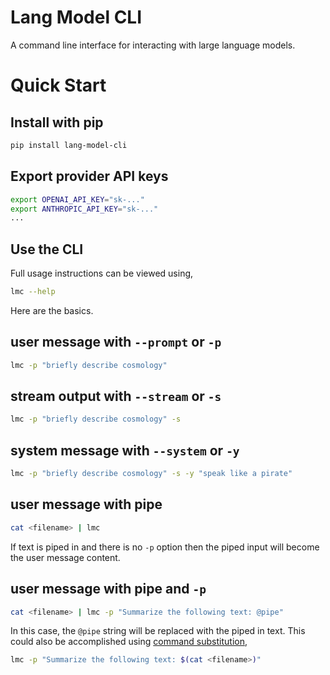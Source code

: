 # Lang Model CLI

A command line interface for interacting with large language models.


# Quick Start

## Install with pip
```bash
pip install lang-model-cli
```

## Export provider API keys
```bash
export OPENAI_API_KEY="sk-..."
export ANTHROPIC_API_KEY="sk-..."
...
```

## Use the CLI

Full usage instructions can be viewed using,
```bash
lmc --help
```

Here are the basics.


## user message with  `--prompt` or `-p`

```bash
lmc -p "briefly describe cosmology"
```

## stream output with  `--stream` or `-s`

```bash
lmc -p "briefly describe cosmology" -s
```

## system message with  `--system` or `-y`

```bash
lmc -p "briefly describe cosmology" -s -y "speak like a pirate"
```

## user message with pipe

```bash
cat <filename> | lmc
```

If text is piped in and there is no `-p` option then the piped input will become the user message content.

## user message with pipe and `-p`

```bash
cat <filename> | lmc -p "Summarize the following text: @pipe"
```

In this case, the `@pipe` string will be replaced with the piped in text.
This could also be accomplished using [command substitution](https://www.gnu.org/software/bash/manual/html_node/Command-Substitution.html),

```bash
lmc -p "Summarize the following text: $(cat <filename>)"
```
